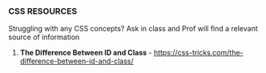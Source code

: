 ### CSS RESOURCES

Struggling with any CSS concepts?  Ask in class and Prof will find a relevant
source of information

1. **The Difference Between ID and Class** - https://css-tricks.com/the-difference-between-id-and-class/
